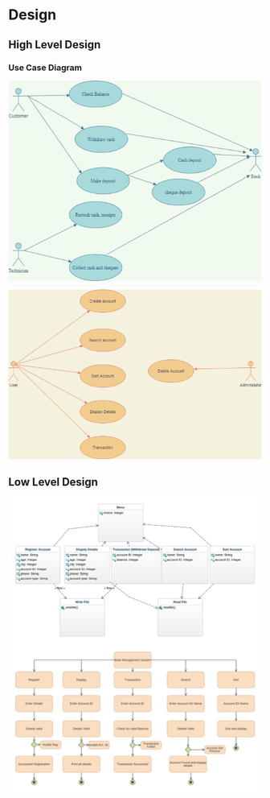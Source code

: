 # Design

## High Level Design 
### Use Case Diagram
![Use case diagram](https://github.com/256018/MiniProject_C/blob/master/2_Design/Use%20Case1.png)

![Use case diagram](https://github.com/256018/MiniProject_C/blob/master/2_Design/Use%20Case2.png)


## Low Level Design 
![Class Diagram](https://github.com/256018/MiniProject_C/blob/master/2_Design/class-diagram.png)
![Activity Diagram](https://github.com/256018/MiniProject_C/blob/master/2_Design/activity-diagram.png)
